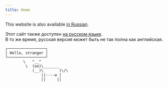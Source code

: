 ```yaml
---
title: Home
---
```


This website is also available [in Russian](/ru/).

Этот сайт также доступен [на русском языке](/ru/).<br>
В то же время, русская версия может быть не так полна как английская.

<div class="center-self">

    ┌─────────────────┐
    │ Hello, stranger │
    └─────────────────┘
            \   ^__^
             \  (oo)\_______
                (__)\       )\/\
                    ||----w |
                    ||     ||

</div>
